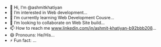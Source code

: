 - 👋 Hi, I’m @ashmitkhatiyan
- 👀 I’m interested in Web development...
- 🌱 I’m currently learning Web Development Cousre...
- 💞️ I’m looking to collaborate on Web Site build...
- 📫 How to reach me www.linkedin.com/in/ashmit-khatiyan-b92bbb208...
- 😄 Pronouns: He/His...
- ⚡ Fun fact: ...

<!---
ashmitkhatiyan/ashmitkhatiyan is a ✨ special ✨ repository because its `README.md` (this file) appears on your GitHub profile.
You can click the Preview link to take a look at your changes.
--->
